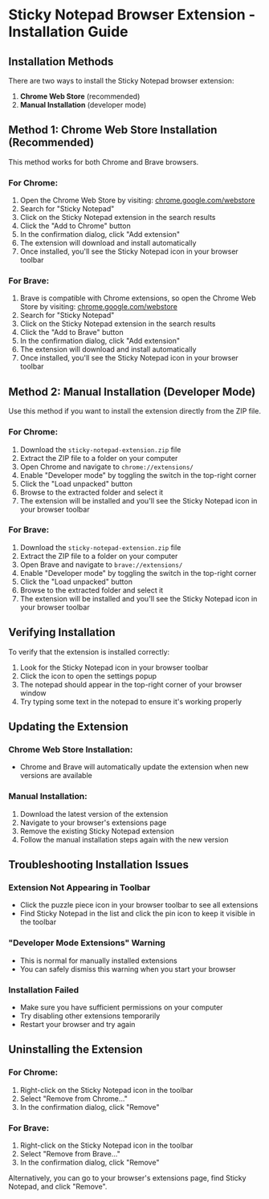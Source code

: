 # Sticky Notepad Browser Extension - Installation Guide

## Installation Methods

There are two ways to install the Sticky Notepad browser extension:

1. **Chrome Web Store** (recommended)
2. **Manual Installation** (developer mode)

## Method 1: Chrome Web Store Installation (Recommended)

This method works for both Chrome and Brave browsers.

### For Chrome:

1. Open the Chrome Web Store by visiting: [chrome.google.com/webstore](https://chrome.google.com/webstore)
2. Search for "Sticky Notepad"
3. Click on the Sticky Notepad extension in the search results
4. Click the "Add to Chrome" button
5. In the confirmation dialog, click "Add extension"
6. The extension will download and install automatically
7. Once installed, you'll see the Sticky Notepad icon in your browser toolbar

### For Brave:

1. Brave is compatible with Chrome extensions, so open the Chrome Web Store by visiting: [chrome.google.com/webstore](https://chrome.google.com/webstore)
2. Search for "Sticky Notepad"
3. Click on the Sticky Notepad extension in the search results
4. Click the "Add to Brave" button
5. In the confirmation dialog, click "Add extension"
6. The extension will download and install automatically
7. Once installed, you'll see the Sticky Notepad icon in your browser toolbar

## Method 2: Manual Installation (Developer Mode)

Use this method if you want to install the extension directly from the ZIP file.

### For Chrome:

1. Download the `sticky-notepad-extension.zip` file
2. Extract the ZIP file to a folder on your computer
3. Open Chrome and navigate to `chrome://extensions/`
4. Enable "Developer mode" by toggling the switch in the top-right corner
5. Click the "Load unpacked" button
6. Browse to the extracted folder and select it
7. The extension will be installed and you'll see the Sticky Notepad icon in your browser toolbar

### For Brave:

1. Download the `sticky-notepad-extension.zip` file
2. Extract the ZIP file to a folder on your computer
3. Open Brave and navigate to `brave://extensions/`
4. Enable "Developer mode" by toggling the switch in the top-right corner
5. Click the "Load unpacked" button
6. Browse to the extracted folder and select it
7. The extension will be installed and you'll see the Sticky Notepad icon in your browser toolbar

## Verifying Installation

To verify that the extension is installed correctly:

1. Look for the Sticky Notepad icon in your browser toolbar
2. Click the icon to open the settings popup
3. The notepad should appear in the top-right corner of your browser window
4. Try typing some text in the notepad to ensure it's working properly

## Updating the Extension

### Chrome Web Store Installation:
- Chrome and Brave will automatically update the extension when new versions are available

### Manual Installation:
1. Download the latest version of the extension
2. Navigate to your browser's extensions page
3. Remove the existing Sticky Notepad extension
4. Follow the manual installation steps again with the new version

## Troubleshooting Installation Issues

### Extension Not Appearing in Toolbar
- Click the puzzle piece icon in your browser toolbar to see all extensions
- Find Sticky Notepad in the list and click the pin icon to keep it visible in the toolbar

### "Developer Mode Extensions" Warning
- This is normal for manually installed extensions
- You can safely dismiss this warning when you start your browser

### Installation Failed
- Make sure you have sufficient permissions on your computer
- Try disabling other extensions temporarily
- Restart your browser and try again

## Uninstalling the Extension

### For Chrome:
1. Right-click on the Sticky Notepad icon in the toolbar
2. Select "Remove from Chrome..."
3. In the confirmation dialog, click "Remove"

### For Brave:
1. Right-click on the Sticky Notepad icon in the toolbar
2. Select "Remove from Brave..."
3. In the confirmation dialog, click "Remove"

Alternatively, you can go to your browser's extensions page, find Sticky Notepad, and click "Remove".
